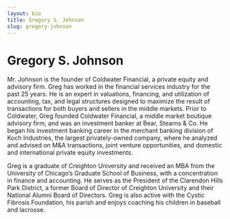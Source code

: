 ```yaml
---
layout: bio
title: Gregory S. Johnson
slug: gregory-johnson
---
```


# Gregory S. Johnson

Mr. Johnson is the founder of Coldwater Financial, a private equity and advisory firm. Greg has worked in the financial services industry for the past 25 years. He is an expert in valuations, financing, and utilization of accounting, tax, and legal structures designed to maximize the result of transactions for both buyers and sellers in the middle markets. Prior to Coldwater, Greg founded Coldwater Financial, a middle market boutique advisory firm, and was an investment banker at Bear, Stearns & Co. He began his investment banking career in the merchant banking division of Koch Industries, the largest privately-owned company, where he analyzed and advised on M&A transactions, joint venture opportunities, and domestic and international private equity investments. 

Greg is a graduate of Creighton University and received an MBA from the University of Chicago’s Graduate School of Business, with a concentration in finance and accounting.  He serves as the President of the Clarendon Hills Park District, a former Board of Director of Creighton University and their National Alumni Board of Directors.  Greg is also active with the Cystic Fibrosis Foundation, his parish and enjoys coaching his children in baseball and lacrosse.
